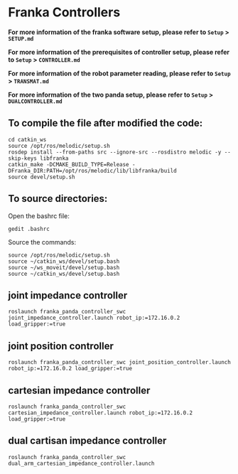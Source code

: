 # Franka Controllers

**For more information of the franka software setup, please refer to `Setup` > `SETUP.md`**

**For more information of the prerequisites of controller setup, please refer to `Setup` > `CONTROLLER.md`**

**For more information of the robot parameter reading, please refer to `Setup` > `TRANSMAT.md`**

**For more information of the two panda setup, please refer to `Setup` > `DUALCONTROLLER.md`**

## To compile the file after modified the code:
```
cd catkin_ws 
source /opt/ros/melodic/setup.sh 
rosdep install --from-paths src --ignore-src --rosdistro melodic -y --skip-keys libfranka 
catkin_make -DCMAKE_BUILD_TYPE=Release -DFranka_DIR:PATH=/opt/ros/melodic/lib/libfranka/build 
source devel/setup.sh 
```

## To source directories:
Open the bashrc file:
```
gedit .bashrc
```
Source the commands: 
```
source /opt/ros/melodic/setup.sh
source ~/catkin_ws/devel/setup.bash
source ~/ws_moveit/devel/setup.bash
source ~/catkin_ws/devel/setup.bash
```

## joint impedance controller
```
roslaunch franka_panda_controller_swc joint_impedance_controller.launch robot_ip:=172.16.0.2 load_gripper:=true
```
## joint position controller
```
roslaunch franka_panda_controller_swc joint_position_controller.launch robot_ip:=172.16.0.2 load_gripper:=true
```
## cartesian impedance controller
```
roslaunch franka_panda_controller_swc cartesian_impedance_controller.launch robot_ip:=172.16.0.2 load_gripper:=true
```
## dual cartisan impedance controller 
```
roslaunch franka_panda_controller_swc dual_arm_cartesian_impedance_controller.launch
```
